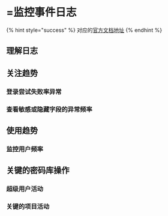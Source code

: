 # =监控事件日志

{% hint style="success" %}
对应的[官方文档地址](https://bitwarden.com/help/monitoring-event-logs/)
{% endhint %}

## 理解日志 <a href="#understanding-logs" id="understanding-logs"></a>

## 关注趋势 <a href="#concerning-trends" id="concerning-trends"></a>

### 登录尝试失败率异常 <a href="#abnormal-rate-of-failed-login-attempts" id="abnormal-rate-of-failed-login-attempts"></a>

### 查看敏感或隐藏字段的异常频率 <a href="#abnormal-rate-of-viewing-sensitive-or-hidden-fields" id="abnormal-rate-of-viewing-sensitive-or-hidden-fields"></a>

## 使用趋势 <a href="#usage-trends" id="usage-trends"></a>

### 监控用户频率 <a href="#monitor-user-frequency" id="monitor-user-frequency"></a>

## 关键的密码库操作 <a href="#critical-vault-actions" id="critical-vault-actions"></a>

### 超级用户活动 <a href="#super-user-activities" id="super-user-activities"></a>

### 关键的项目活动 <a href="#critical-item-activities" id="critical-item-activities"></a>

